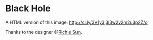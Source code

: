 # Black Hole

A HTML version of this image: http://cl.ly/3V1y3j3I3w2v2m2u3p2Z/o

Thanks to the designer @[Richie Sun](https://dribbble.com/lostyetidesign).